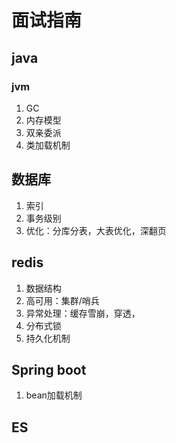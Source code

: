 # 面试指南

## java

### jvm
1. GC
2. 内存模型
3. 双亲委派
4. 类加载机制

## 数据库
1.  索引
2.  事务级别
3.  优化：分库分表，大表优化，深翻页

## redis
1. 数据结构
2. 高可用：集群/哨兵
3. 异常处理：缓存雪崩，穿透，
4. 分布式锁
5. 持久化机制

## Spring boot
1. bean加载机制

## ES
